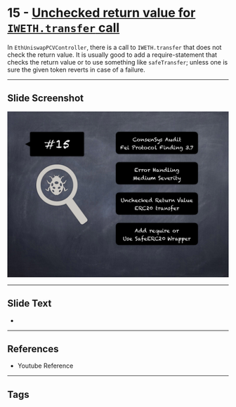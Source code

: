 
# 15 - [Unchecked return value for `IWETH.transfer` call](./Unchecked%20return%20value%20for%20`IWETH.transfer`%20call.md)

 In `EthUniswapPCVController`, there is a call to `IWETH.transfer` that does not check the return value. It is usually good to add a require-statement that checks the return value or to use something like `safeTransfer`; unless one is sure the given token reverts in case of a failure.


___
## Slide Screenshot
![015.png](../../images/7.%20Audit%20Findings%20101/015.png)
___
## Slide Text
- 
___
## References
- Youtube Reference
___
## Tags
